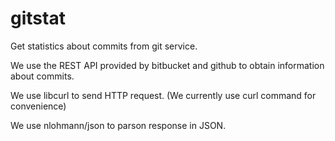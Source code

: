 # gitstat
Get statistics about commits from git service.

We use the REST API provided by bitbucket and github to obtain information about commits.

We use libcurl to send HTTP request. (We currently use curl command for convenience)

We use nlohmann/json to parson response in JSON.
